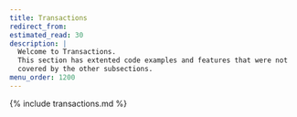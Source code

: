 ```yaml
---
title: Transactions
redirect_from:
estimated_read: 30
description: |
  Welcome to Transactions.
  This section has extented code examples and features that were not
  covered by the other subsections.
menu_order: 1200
---
```


{% include transactions.md %}